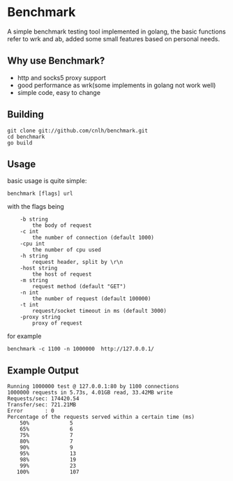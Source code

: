 # Benchmark
A simple benchmark testing tool implemented in golang, the basic functions refer to wrk and ab, added some small features based on personal needs.
## Why use Benchmark?
- http and socks5 proxy support
- good performance as wrk(some implements in golang not work well)
- simple code, easy to change
## Building

```shell script
git clone git://github.com/cnlh/benchmark.git
cd benchmark
go build
```
## Usage

basic usage is quite simple:
```shell script
benchmark [flags] url
```

with the flags being
```shell script
    -b string
      	the body of request
    -c int
      	the number of connection (default 1000)
    -cpu int
      	the number of cpu used
    -h string
      	request header, split by \r\n
    -host string
      	the host of request
    -m string
      	request method (default "GET")
    -n int
      	the number of request (default 100000)
    -t int
      	request/socket timeout in ms (default 3000)
    -proxy string
    	proxy of request
```
for example
```shell script
benchmark -c 1100 -n 1000000  http://127.0.0.1/
```

## Example Output
```shell script
Running 1000000 test @ 127.0.0.1:80 by 1100 connections
1000000 requests in 5.73s, 4.01GB read, 33.42MB write
Requests/sec: 174420.54
Transfer/sec: 721.21MB
Error       : 0
Percentage of the requests served within a certain time (ms)
    50%				5
    65%				6
    75%				7
    80%				7
    90%				9
    95%				13
    98%				19
    99%				23
   100%				107
```
